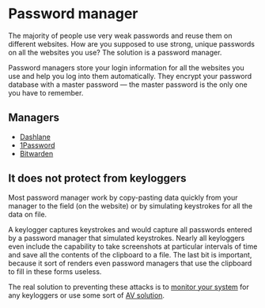 # Password manager

The majority of people use very weak passwords and reuse them on different websites. How are you supposed to use strong, 
unique passwords on all the websites you use? The solution is a password manager.

Password managers store your login information for all the websites you use and help you log into them automatically. 
They encrypt your password database with a master password — the master password is the only one you have to remember.

## Managers

* [Dashlane](https://www.dashlane.com/)
* [1Password](https://1password.com/)
* [Bitwarden](https://bitwarden.com/)

## It does not protect from keyloggers

Most password manager work by copy-pasting data quickly from your manager to the field (on the website) or by simulating 
keystrokes for all the data on file.

A keylogger captures keystrokes and would capture all passwords entered by a password manager that simulated keystrokes. 
Nearly all keyloggers even include the capability to take screenshots at particular intervals of time and save all the 
contents of the clipboard to a file. The last bit is important, because it sort of renders even password managers that 
use the clipboard to fill in these forms useless.

The real solution to preventing these attacks is to [monitor your system](../malware/README.md) for any keyloggers or 
use some sort of [AV solution](../malware/clean-machine.md).